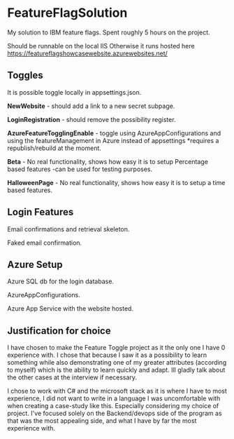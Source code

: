 # FeatureFlagSolution
My solution to IBM feature flags.
Spent roughly 5 hours on the project.

Should be runnable on the local IIS
Otherwise it runs hosted here https://featureflagshowcasewebsite.azurewebsites.net/

## Toggles
It is possible toggle locally in appsettings.json.

**NewWebsite** - should add a link to a new secret subpage.

**LoginRegistration** - should remove the possibility register.

**AzureFeatureTogglingEnable** - toggle using AzureAppConfigurations and using the featureManagement in Azure instead of appsettings *requires a republish/rebuild at the moment.

**Beta** - No real functionality, shows how easy it is to setup Percentage based features -can be used for testing purposes.

**HalloweenPage** - No real functionality, shows how easy it is to setup a time based features.

## Login Features
Email confirmations and retrieval skeleton.

Faked email confirmation.

## Azure Setup

Azure SQL db for the login database.

AzureAppConfigurations.

Azure App Service with the website hosted.

## Justification for choice
I have chosen to make the Feature Toggle project as it the only one I have 0 experience with. I chose that because I saw it as a possibility to learn something while also demonstrating one of my greater attributes (according to myself) which is the ability to learn quickly and adapt. Ill gladly talk about the other cases at the interview if necessary.

I chose to work with C# and the microsoft stack as it is where I have to most experience, I did not want to write in a language I was uncomfortable with when creating a case-study like this. Especially considering my choice of project. I've focused solely on the Backend/devops side of the program as that was the most appealing side, and what I have by far the most experience with.

